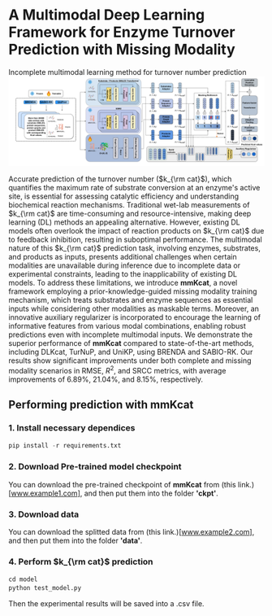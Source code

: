 # A Multimodal Deep Learning Framework for Enzyme Turnover Prediction with Missing Modality
Incomplete multimodal learning method for turnover number prediction
![alt text](pic/export.png)

Accurate prediction of the turnover number ($k_{\rm cat}$), which quantifies the maximum rate of substrate conversion at an enzyme's active site, is essential for assessing catalytic efficiency and understanding biochemical reaction mechanisms. Traditional wet-lab measurements of $k_{\rm cat}$ are time-consuming and resource-intensive, making deep learning (DL) methods an appealing alternative. However, existing DL models often overlook the impact of reaction products on $k_{\rm cat}$ due to feedback inhibition, resulting in suboptimal performance. The multimodal nature of this $k_{\rm cat}$ prediction task, involving enzymes, substrates, and products as inputs, presents additional challenges when certain modalities are unavailable during inference due to incomplete data or experimental constraints, leading to the inapplicability of existing DL models. To address these limitations, we introduce __mmKcat__, a novel framework employing a prior-knowledge-guided missing modality training mechanism, which treats substrates and enzyme sequences as essential inputs while considering other modalities as maskable terms. Moreover, an innovative auxiliary regularizer is incorporated to encourage the learning of informative features from various modal combinations, enabling robust predictions even with incomplete multimodal inputs. We demonstrate the superior performance of __mmKcat__ compared to state-of-the-art methods, including DLKcat, TurNuP, and UniKP, using BRENDA and SABIO-RK. Our results show significant improvements under both complete and missing modality scenarios in RMSE, $R^2$, and SRCC metrics, with average improvements of 6.89\%, 21.04\%, and 8.15\%, respectively.

## Performing prediction with mmKcat
### 1. Install necessary dependices
```python
pip install -r requirements.txt
```

### 2. Download Pre-trained model checkpoint
You can download the pre-trained checkpoint of __mmKcat__ from (this link.)[www.example1.com], and then put them into the folder __'ckpt'__.

### 3. Download data
You can download the splitted data from (this link.)[www.example2.com], and then put them into the folder __'data'__.

### 4. Perform $k_{\rm cat}$ prediction
```python
cd model
python test_model.py
```
Then the experimental results will be saved into a .csv file.
